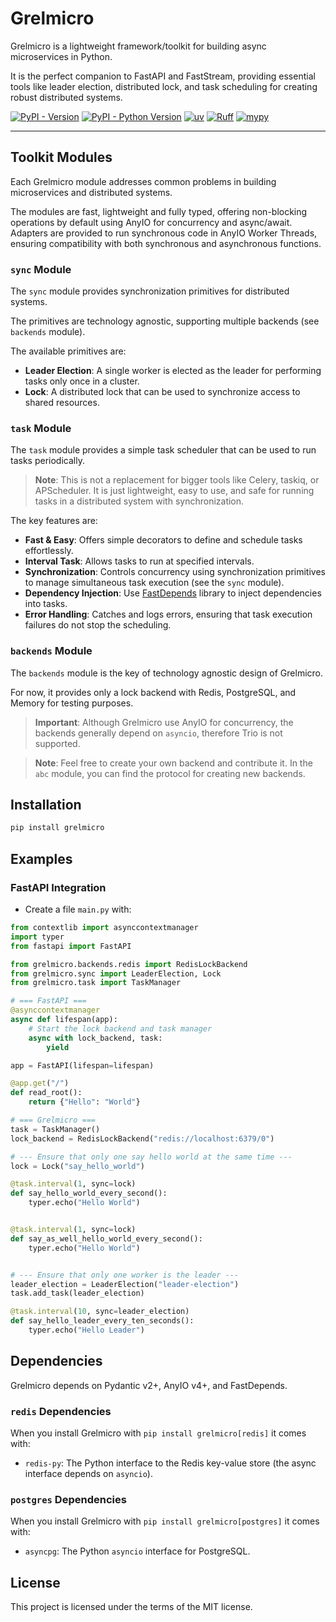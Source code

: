 # Grelmicro

Grelmicro is a lightweight framework/toolkit for building async microservices in Python.

It is the perfect companion to FastAPI and FastStream, providing essential tools like leader election, distributed lock, and task scheduling for creating robust distributed systems.

[![PyPI - Version](https://img.shields.io/pypi/v/grelmicro)](https://pypi.org/project/grelmicro/)
[![PyPI - Python Version](https://img.shields.io/pypi/pyversions/grelmicro)](https://pypi.org/project/grelmicro/)
[![uv](https://img.shields.io/endpoint?url=https://raw.githubusercontent.com/astral-sh/uv/main/assets/badge/v0.json)](https://github.com/astral-sh/uv)
[![Ruff](https://img.shields.io/endpoint?url=https://raw.githubusercontent.com/astral-sh/ruff/main/assets/badge/v2.json)](https://github.com/astral-sh/ruff)
[![mypy](https://www.mypy-lang.org/static/mypy_badge.svg)](https://mypy-lang.org/)

---

## Toolkit Modules

Each Grelmicro module addresses common problems in building microservices and distributed systems.

The modules are fast, lightweight and fully typed, offering non-blocking operations by default using AnyIO for concurrency and async/await. Adapters are provided to run synchronous code in AnyIO Worker Threads, ensuring compatibility with both synchronous and asynchronous functions.

### `sync` Module

The `sync` module provides synchronization primitives for distributed systems.

The primitives are technology agnostic, supporting multiple backends (see `backends` module).

The available primitives are:

- **Leader Election**: A single worker is elected as the leader for performing tasks only once in a cluster.
- **Lock**: A distributed lock that can be used to synchronize access to shared resources.

### `task` Module

The `task` module provides a simple task scheduler that can be used to run tasks periodically.

> **Note**: This is not a replacement for bigger tools like Celery, taskiq, or APScheduler. It is just lightweight, easy to use, and safe for running tasks in a distributed system with synchronization.

The key features are:

- **Fast & Easy**: Offers simple decorators to define and schedule tasks effortlessly.
- **Interval Task**: Allows tasks to run at specified intervals.
- **Synchronization**: Controls concurrency using synchronization primitives to manage simultaneous task execution (see the `sync` module).
- **Dependency Injection**: Use [FastDepends](https://lancetnik.github.io/FastDepends/) library to inject dependencies into tasks.
- **Error Handling**: Catches and logs errors, ensuring that task execution failures do not stop the scheduling.

### `backends` Module

The `backends` module is the key of technology agnostic design of Grelmicro.

For now, it provides only a lock backend with Redis, PostgreSQL, and Memory for testing purposes.

> **Important**: Although Grelmicro use AnyIO for concurrency, the backends generally depend on `asyncio`, therefore Trio is not supported.

> **Note**: Feel free to create your own backend and contribute it. In the `abc` module, you can find the protocol for creating new backends.

## Installation

```bash
pip install grelmicro
```

## Examples

### FastAPI Integration

* Create a file `main.py` with:

```python
from contextlib import asynccontextmanager
import typer
from fastapi import FastAPI

from grelmicro.backends.redis import RedisLockBackend
from grelmicro.sync import LeaderElection, Lock
from grelmicro.task import TaskManager

# === FastAPI ===
@asynccontextmanager
async def lifespan(app):
    # Start the lock backend and task manager
    async with lock_backend, task:
        yield

app = FastAPI(lifespan=lifespan)

@app.get("/")
def read_root():
    return {"Hello": "World"}

# === Grelmicro ===
task = TaskManager()
lock_backend = RedisLockBackend("redis://localhost:6379/0")

# --- Ensure that only one say hello world at the same time ---
lock = Lock("say_hello_world")

@task.interval(1, sync=lock)
def say_hello_world_every_second():
    typer.echo("Hello World")


@task.interval(1, sync=lock)
def say_as_well_hello_world_every_second():
    typer.echo("Hello World")


# --- Ensure that only one worker is the leader ---
leader_election = LeaderElection("leader-election")
task.add_task(leader_election)

@task.interval(10, sync=leader_election)
def say_hello_leader_every_ten_seconds():
    typer.echo("Hello Leader")
```

## Dependencies

Grelmicro depends on Pydantic v2+, AnyIO v4+, and FastDepends.

### `redis` Dependencies

When you install Grelmicro with `pip install grelmicro[redis]` it comes with:

- `redis-py`: The Python interface to the Redis key-value store (the async interface depends on `asyncio`).

### `postgres` Dependencies

When you install Grelmicro with `pip install grelmicro[postgres]` it comes with:

- `asyncpg`: The Python `asyncio` interface for PostgreSQL.


## License

This project is licensed under the terms of the MIT license.
